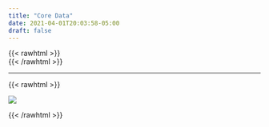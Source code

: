 ```yaml
---
title: "Core Data"
date: 2021-04-01T20:03:58-05:00
draft: false
---
```

{{< rawhtml >}}
<br />
{{< /rawhtml >}}

***
{{< rawhtml >}}


<img src="/images/swift/ToDo.gif" class="centergif">


<!-- https://www.raywenderlich.com/7569-getting-started-with-core-data-tutorial -->


{{< /rawhtml >}}
